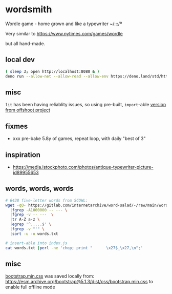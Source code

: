 # wordsmith

Wordle game - home grown and like a typewriter ~/:::/º

Very similar to
https://www.nytimes.com/games/wordle

but all hand-made.

## local dev
```sh
( sleep 3; open http://localhost:8080 & )
deno run --allow-net --allow-read --allow-env https://deno.land/std/http/file_server.ts -p8080
```

## misc
`lit` has been having reliablity issues, so using pre-built, `import`-able
[version from offshoot project](https://git.archive.org/www/offshoot/-/blob/main/bin/lit.sh)


## fixmes
- xxx pre-bake 5.8y of games, repeat loop, with daily "best of 3"


## inspiration
- https://media.istockphoto.com/photos/antique-typewriter-picture-id89955653


## words, words, words
```sh
# 6438 five-letter words from SCOWL:
wget -qO- https://gitlab.com/internetarchive/word-salad/-/raw/main/words-scowl.txt \
  |fgrep -A1000000 -- --- \
  |fgrep -v -- ---  \
  |tr A-Z a-z \
  |egrep '^.....$' \
  |fgrep -v "'" \
  |sort -u -o words.txt

# insert-able into index.js
cat words.txt |perl -ne 'chop; print "      \x27$_\x27,\n";'
```

## misc
[bootstrap.min.css](bootstrap.min.css) was saved locally from:
https://esm.archive.org/bootstrap@5.1.3/dist/css/bootstrap.min.css
to enable full offline mode
